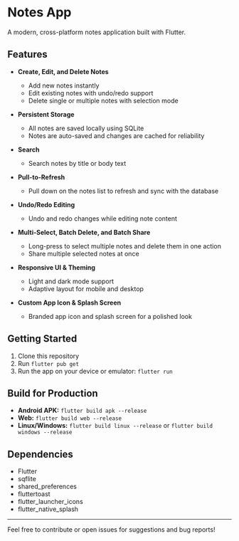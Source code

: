# Notes App

A modern, cross-platform notes application built with Flutter.

## Features

- **Create, Edit, and Delete Notes**
  - Add new notes instantly
  - Edit existing notes with undo/redo support
  - Delete single or multiple notes with selection mode

- **Persistent Storage**
  - All notes are saved locally using SQLite
  - Notes are auto-saved and changes are cached for reliability

- **Search**
  - Search notes by title or body text

- **Pull-to-Refresh**
  - Pull down on the notes list to refresh and sync with the database

- **Undo/Redo Editing**
  - Undo and redo changes while editing note content

- **Multi-Select, Batch Delete, and Batch Share**
  - Long-press to select multiple notes and delete them in one action
  - Share multiple selected notes at once

- **Responsive UI & Theming**
  - Light and dark mode support
  - Adaptive layout for mobile and desktop

- **Custom App Icon & Splash Screen**
  - Branded app icon and splash screen for a polished look

## Getting Started

1. Clone this repository
2. Run `flutter pub get`
3. Run the app on your device or emulator: `flutter run`

## Build for Production

- **Android APK:** `flutter build apk --release`
- **Web:** `flutter build web --release`
- **Linux/Windows:** `flutter build linux --release` or `flutter build windows --release`

## Dependencies
- Flutter
- sqflite
- shared_preferences
- fluttertoast
- flutter_launcher_icons
- flutter_native_splash

---

Feel free to contribute or open issues for suggestions and bug reports!
